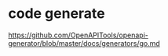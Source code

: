 # code generate

https://github.com/OpenAPITools/openapi-generator/blob/master/docs/generators/go.md
